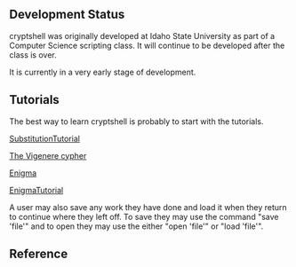 ## Development Status ##

cryptshell was originally developed at Idaho State University as part of a Computer Science scripting class.  It will continue to be developed after the class is over.

It is currently in a very early stage of development.

## Tutorials ##

The best way to learn cryptshell is probably to start with the tutorials.

[SubstitutionTutorial](SubstitutionTutorial.md)

[The Vigenere cypher](VigenereTutorial.md)

[Enigma](Enigma.md)

[EnigmaTutorial](EnigmaTutorial.md)

A user may also save any work they have done and load it when they return to continue where they left off. To save they may use the command "save 'file'" and to open they may use the either "open 'file'" or "load 'file'".

## Reference ##